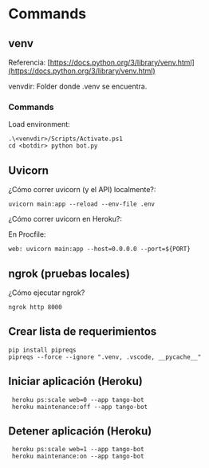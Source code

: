 # Commands

## venv

Referencia: [https://docs.python.org/3/library/venv.html](https://docs.python.org/3/library/venv.html)

venvdir: Folder donde .venv se encuentra.
### Commands

Load environment:
```
.\<venvdir>/Scripts/Activate.ps1
cd <botdir> python bot.py
```

## Uvicorn

¿Cómo correr uvicorn (y el API) localmente?:

```
uvicorn main:app --reload --env-file .env
```

¿Cómo correr uvicorn en Heroku?:

En Procfile:

```
web: uvicorn main:app --host=0.0.0.0 --port=${PORT}
```

## ngrok (pruebas locales)

¿Cómo ejecutar ngrok?

```
ngrok http 8000
```

## Crear lista de requerimientos

```
pip install pipreqs
pipreqs --force --ignore ".venv, .vscode, __pycache__"
```

## Iniciar aplicación (Heroku)
```
 heroku ps:scale web=0 --app tango-bot
 heroku maintenance:off --app tango-bot
```

## Detener aplicación (Heroku)
```
 heroku ps:scale web=1 --app tango-bot
 heroku maintenance:on --app tango-bot
```